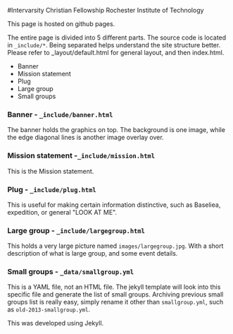 #Intervarsity Christian Fellowship Rochester Institute of Technology

This page is hosted on github pages.

The entire page is divided into 5 different parts. The source code is located in ```_include/*```. Being separated helps understand the site structure better. Please refer to _layout/default.html for general layout, and then index.html.

* Banner
* Mission statement
* Plug
* Large group
* Small groups

### Banner - ```_include/banner.html```
The banner holds the graphics on top. The background is one image, while the edge diagonal lines is another image overlay over.
### Mission statement -```_include/mission.html```
This is the Mission statement.
### Plug - ```_include/plug.html```
This is useful for making certain information distinctive, such as Baseliea, expedition, or general "LOOK AT ME".
### Large group - ```_include/largegroup.html```
This holds a very large picture named ```images/largegroup.jpg```. With a short description of what is large group, and some event details.
### Small groups - ```_data/smallgroup.yml```
This is a YAML file, not an HTML file. The jekyll template will look into this specific file and generate the list of small groups. Archiving previous small groups list is really easy, simply rename it other than ```smallgroup.yml```, such as ```old-2013-smallgroup.yml```.

This was developed using Jekyll. 
